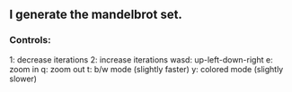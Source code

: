 ## I generate the mandelbrot set.

### Controls:

1: decrease iterations
2: increase iterations
wasd: up-left-down-right
e: zoom in
q: zoom out
t: b/w mode (slightly faster)
y: colored mode (slightly slower)

